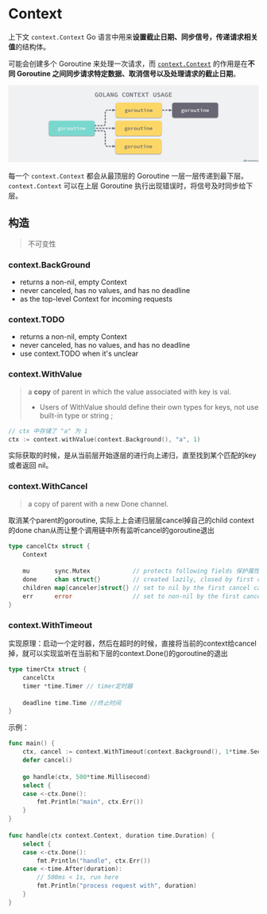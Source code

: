 # Context

上下文 `context.Context` Go 语言中用来**设置截止日期、同步信号，传递请求相关值**的结构体。

可能会创建多个 Goroutine 来处理一次请求，而 [`context.Context`](https://draveness.me/golang/tree/context.Context) 的作用是在**不同 Goroutine 之间同步请求特定数据、取消信号以及处理请求的截止日期**。

<img src="pics/golang-context-usage.png" alt="golang-context-usage" style="zoom:67%;" />

每一个 `context.Context` 都会从最顶层的 Goroutine 一层一层传递到最下层。`context.Context` 可以在上层 Goroutine 执行出现错误时，将信号及时同步给下层。



## 构造

> 不可变性

### context.BackGround

- returns a non-nil, empty Context
- never canceled, has no values, and has no deadline
- as the top-level Context for incoming requests

### context.TODO

- returns a non-nil, empty Context
- never canceled, has no values, and has no deadline
- use context.TODO when it's unclear



### context.WithValue

> a **copy** of parent in which the value associated with key is val.
>
> - Users of WithValue should define their own types for keys, not use built-in type or string ;

```go
// ctx 中存储了 "a" 为 1
ctx := context.withValue(context.Background(), "a", 1)
```

实际获取的时候，是从当前层开始逐层的进行向上递归，直至找到某个匹配的key 或者返回 nil。



### context.WithCancel

> a copy of parent with a new Done channel.

取消某个parent的goroutine, 实际上上会递归层层cancel掉自己的child context的done chan从而让整个调用链中所有监听cancel的goroutine退出

```go
type cancelCtx struct {
    Context

    mu       sync.Mutex            // protects following fields 保护属性
    done     chan struct{}         // created lazily, closed by first cancel call
    children map[canceler]struct{} // set to nil by the first cancel call
    err      error                 // set to non-nil by the first cancel call
}
```



### context.WithTimeout

实现原理：启动一个定时器，然后在超时的时候，直接将当前的context给cancel掉，就可以实现监听在当前和下层的context.Done()的goroutine的退出

```go
type timerCtx struct {
    cancelCtx
    timer *time.Timer // timer定时器

    deadline time.Time //终止时间
}
```

示例：

```go
func main() {
	ctx, cancel := context.WithTimeout(context.Background(), 1*time.Second)
	defer cancel()

	go handle(ctx, 500*time.Millisecond)
	select {
	case <-ctx.Done():
		fmt.Println("main", ctx.Err())
	}
}

func handle(ctx context.Context, duration time.Duration) {
	select {
	case <-ctx.Done():
		fmt.Println("handle", ctx.Err())
	case <-time.After(duration):
        // 500ms < 1s, run here
		fmt.Println("process request with", duration)
	}
}
```

